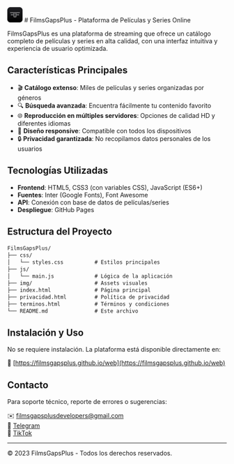 <img src="img/icon_filmsgapsplus.png" alt="FilmsGapsPlus Logo" width="35" height="35"/>
# FilmsGapsPlus - Plataforma de Películas y Series Online

FilmsGapsPlus es una plataforma de streaming que ofrece un catálogo completo de películas y series en alta calidad, con una interfaz intuitiva y experiencia de usuario optimizada.

## Características Principales

- 🎬 **Catálogo extenso**: Miles de películas y series organizadas por géneros
- 🔍 **Búsqueda avanzada**: Encuentra fácilmente tu contenido favorito
- 🌐 **Reproducción en múltiples servidores**: Opciones de calidad HD y diferentes idiomas
- 📱 **Diseño responsive**: Compatible con todos los dispositivos
- 🔒 **Privacidad garantizada**: No recopilamos datos personales de los usuarios

## Tecnologías Utilizadas

- **Frontend**: HTML5, CSS3 (con variables CSS), JavaScript (ES6+)
- **Fuentes**: Inter (Google Fonts), Font Awesome
- **API**: Conexión con base de datos de películas/series
- **Despliegue**: GitHub Pages

## Estructura del Proyecto

```
FilmsGapsPlus/
├── css/
│   └── styles.css          # Estilos principales
├── js/
│   └── main.js             # Lógica de la aplicación
├── img/                    # Assets visuales
├── index.html              # Página principal
├── privacidad.html         # Política de privacidad
├── terminos.html           # Términos y condiciones
└── README.md               # Este archivo
```

## Instalación y Uso

No se requiere instalación. La plataforma está disponible directamente en:

🔗 [https://filmsgapsplus.github.io/web](https://filmsgapsplus.github.io/web)

## Contacto

Para soporte técnico, reporte de errores o sugerencias:

✉️ filmsgapsplusdevelopers@gmail.com  
📱 [Telegram](https://t.me/FilmsGapsPlusSoporte)  
🎵 [TikTok](https://www.tiktok.com/@filmsgapsplus)

---

© 2023 FilmsGapsPlus - Todos los derechos reservados.
